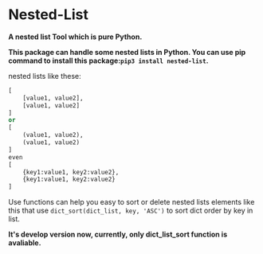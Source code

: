 # Nested-List
 **A nested list Tool which is pure Python.**

**This package can handle some nested lists in Python. You can use pip command to install this package:`pip3 install nested-list`.**

nested lists like these:
```Python
[
	[value1, value2],
	[value1, value2]
]
or
[
	(value1, value2),
	(value1, value2)
]
even
[
	{key1:value1, key2:value2},
	{key1:value1, key2:value2}
]
```

Use functions can help you easy to sort or delete nested lists elements like this that use `dict_sort(dict_list, key, 'ASC')` to sort dict order by key in list.

**It's develop version now, currently, only dict_list_sort function is avaliable.**
